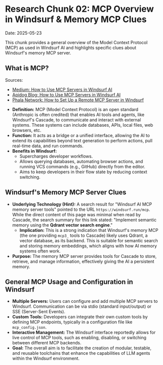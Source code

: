 # Research Chunk 02: MCP Overview in Windsurf & Memory MCP Clues

Date: 2025-05-23

This chunk provides a general overview of the Model Context Protocol (MCP) as used in Windsurf AI and highlights specific clues about Windsurf's memory MCP server.

## What is MCP?

Sources: 
- [Medium: How to Use MCP Servers in Windsurf AI](https://roobia.medium.com/how-to-use-mcp-servers-in-windsurf-ai-and-level-up-like-a-10x-developer-b26a043dd7b3)
- [Apidog Blog: How to Use MCP Servers in Windsurf AI](https://apidog.com/blog/windsurf-mcp-servers/)
- [Phala Network: How to Set Up a Remote MCP Server in Windsurf](https://phala.network/posts/How-to-Set-Up-a-Remote-MCP-Server-in-Windsurf)

*   **Definition:** MCP (Model Context Protocol) is an open standard (Anthropic is often credited) that enables AI tools and agents, like Windsurf's Cascade, to communicate and interact with external systems. These systems can include databases, APIs, local files, web browsers, etc.
*   **Function:** It acts as a bridge or a unified interface, allowing the AI to extend its capabilities beyond text generation to perform actions, pull real-time data, and run commands.
*   **Benefits in Windsurf:** 
    *   Supercharges developer workflows.
    *   Allows querying databases, automating browser actions, and running VCS commands (e.g., GitHub) directly from the editor.
    *   Aims to keep developers in their flow state by reducing context switching.

## Windsurf's Memory MCP Server Clues

*   **Underlying Technology (Hint):** A search result for "Windsurf AI MCP memory server tools" pointed to the URL `https://windsurf.run/mcp`. While the direct content of this page was minimal when read by Cascade, the search summary for this link stated: "Implement semantic memory using the **Qdrant vector search engine**." 
    *   **Implication:** This is a strong indication that Windsurf's memory MCP (the one providing `mcp3_` tools to Cascade) likely uses Qdrant, a vector database, as its backend. This is suitable for semantic search and storing memory embeddings, which aligns with how AI memory systems often work.
*   **Purpose:** The memory MCP server provides tools for Cascade to store, retrieve, and manage information, effectively giving the AI a persistent memory.

## General MCP Usage and Configuration in Windsurf

*   **Multiple Servers:** Users can configure and add multiple MCP servers to Windsurf. Communication can be via stdio (standard input/output) or SSE (Server-Sent Events).
*   **Custom Tools:** Developers can integrate their own custom tools by defining MCP endpoints, typically in a configuration file like `mcp_config.json`.
*   **Interactive Management:** The Windsurf interface reportedly allows for live control of MCP tools, such as enabling, disabling, or switching between different MCP backends.
*   **Goal:** The overall aim is to facilitate the creation of modular, testable, and reusable toolchains that enhance the capabilities of LLM agents within the Windsurf environment.
